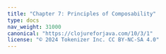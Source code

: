 ```yaml
---
title: "Chapter 7: Principles of Composability"
type: docs
nav_weight: 31000
canonical: "https://clojureforjava.com/10/3/1"
license: "© 2024 Tokenizer Inc. CC BY-NC-SA 4.0"
---
```

